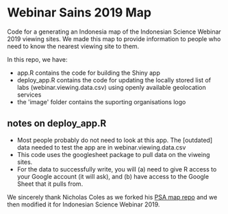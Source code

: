 # Webinar Sains 2019 Map
Code for a generating an Indonesia map of the Indonesian Science Webinar 2019 viewing sites. We made this map to provide information to people who need to know the nearest viewing site to them.

In this repo, we have:
- app.R contains the code for building the Shiny app
- deploy_app.R contains the code for updating the locally stored list of labs (webinar.viewing.data.csv) using openly available geolocation services
- the 'image' folder contains the suporting organisations logo

## notes on deploy_app.R
- Most people probably do not need to look at this app. The [outdated] data needed to test the app are in webinar.viewing.data.csv
- This code uses the googlesheet package to pull data on the viweing sites.
- For the data to successfully write, you will (a) need to give R access to your Google account (it will ask), and (b) have access to the Google Sheet that it pulls from.

We sincerely thank Nicholas Coles as we forked his [PSA map repo](https://github.com/ColesNicholas/PSA_map) and we then modified it for Indonesian Science Webinar 2019.
